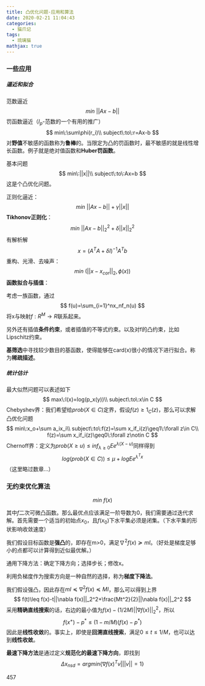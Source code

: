 ```yaml
---
title: 凸优化问题-应用和算法
date: 2020-02-21 11:04:43
categories:
  - 猫爪记
tags:
  - 琉璃猫
mathjax: true
---
```


### 一些应用

##### 逼近和拟合

范数逼近
$$
min\:||Ax-b||
$$
罚函数逼近（$l_p$-范数的一个有用的推广）
$$
min\:\sum\phi(r_i)\\
subject\:to\:r=Ax-b
$$
对**野值**不敏感的函数称为**鲁棒**的。当限定为凸的罚函数时，最不敏感的就是线性增长函数。例子就是绝对值函数和**Huber罚函数**。

基本问题
$$
min\:||x||\\
subject\:to\:Ax=b
$$
这是个凸优化问题。

正则化逼近：
$$
min\:||Ax-b||+\gamma||x||
$$
**Tikhonov正则化**：
$$
min\:||Ax-b||_2^2+\delta||x||_2^2
$$
有解析解
$$
x=(A^TA+\delta I)^{-1}A^Tb
$$
重构、光滑、去噪声：
$$
min\:(||x-x_{cor}||_2,\phi(x))
$$
**函数拟合与插值**：

考虑一族函数，通过
$$
f(u)=\sum_{i=1}^nx_nf_n(u)
$$
将x与映射$f:R^M\to R$联系起来。

另外还有插值**条件约束**，或者插值的不等式约束。以及对f的凸约束，比如Lipschitz约束。

**基筛选**中寻找较少数目的基函数，使得能够在card(x)很小的情况下进行拟合。称为**稀疏描述**。

##### 统计估计

最大似然问题可以表述如下
$$
max\:l(x)=log(p_x(y))\\
subject\:to\:x\in C
$$
Chebyshev界：我们希望给$prob(X\in C)$定界，假设$f(z)\geq 1_C(z)$，那么可以求解凸优化问题
$$
min\:x_o+\sum a_ix_i\\
subject\:to\:f(z)=\sum x_if_i(z)\geq1\:\forall z\in C\\
f(z)=\sum x_if_i(z)\geq0\:\forall z\notin C
$$
Chernoff界：定义为$prob(X\geq u)\leq inf_{\lambda\geq 0}Ee^{\lambda(X-u)}$同样得到
$$
log(prob(X\in C))\leq\mu+logEe^{\lambda^Tx}
$$
（这里略过数章...）

### 无约束优化算法

$$
min\:f(x)
$$

其中$f$二次可微凸函数。那么最优点应该满足一阶导数为0，我们需要通过迭代求解。首先需要一个适当的初始点$x_0$，且$f(x_0)$下水平集必须是闭集。（下水平集的形状影响收敛速度）

我们假设目标函数是**强凸**的，即存在m>0，满足$\nabla^2 f(x)\succeq mI$。（好处是梯度足够小的点都可以计算得到近似最优解。）

通用下降方法：确定下降方向；选择步长；修改x。

利用负梯度作为搜索方向是一种自然的选择，称为**梯度下降法**。

我们假设强凸，因此存在$mI\preceq \nabla^2f(x)\preceq MI$，那么可以得到上界
$$
f(t)\leq f(x)-t||\nabla f(x)||_2^2+\frac{Mt^2}{2}||\nabla f(x)||_2^2
$$
采用**精确直线搜索**的话，右边的最小值为$f(x)-(1/2M)||\nabla f(x)||_2^2$，所以
$$
f(x^+)-p^*\leq (1-m/M)(f(x)-p^*)
$$
因此是**线性收敛**的。事实上，即使是**回溯直线搜索**，满足$0\leq t\leq 1/M$，也可以达到**线性收敛**。

**最速下降方法**是通过定义**规范化的最速下降方向**，即找到
$$
\Delta x_{nsd}=argmin\{\nabla f(x)^Tv|||v||=1\}
$$


457

